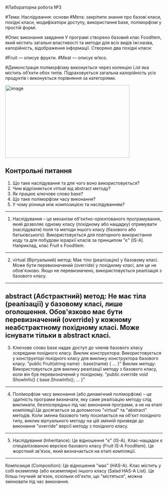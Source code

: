 #Лабораторна робота №3

#Тема: Наслідування: основи
#Мета: закріпити знання про базові класи, похідні класи, модифікатори доступу, використання base, поліморфізм у простій формі.

#Опис виконання завдання
У програмі створено базовий клас FoodItem, який містить загальні властивості та методи для всіх видів їжі:назва, калорійність, відображення інформації.
Створено два похідні класи:

#Fruit — описує фрукти.
#Meat — описує м’ясо.

#Демонстрація поліморфізму виконується через колекцію List<FoodItem> яка містить об’єкти обох типів.
Підраховується загальна калорійність усіх продуктів і виконується порівняння за категоріями.

<img width="397" height="232" alt="image" src="https://github.com/user-attachments/assets/a96a0f8a-83d7-47a1-ac72-5c9ddd60b79c" />

## Контрольні питання
1. Що таке наслідування та для чого воно використовується?
2. Чим відрізняється virtual від abstract методу?
3. Як працює ключове слово base?
4. Що таке поліморфізм часу виконання?
5. У чому різниця між композицією та наслідуванням?
-----------------------------------------------------------------------------------------

1. Наслідування – це механізм об'єктно-орієнтованого програмування, який дозволяє одному класу (похідному або нащадку) отримувати (наслідувати) поля та методи іншого класу (базового або батьківського). Використовується для повторного використання коду та для побудови ієрархії класів за принципом "є" (IS-A). Наприклад, клас Fruit є FoodItem.
-----------------------------------------------------------------------------------------

2. virtual (Віртуальний) метод:
Має тіло (реалізацію) у базовому класі.
Може бути перевизначений (override) у похідному класі, але це не обов'язково.
Якщо не перевизначено, використовується реалізація з базового класу.
-----------------------------------------------------------------------------------------

abstract (Абстрактний) метод:
Не має тіла (реалізації) у базовому класі, лише оголошення.
Обов'язково має бути перевизначений (override) у кожному неабстрактному похідному класі.
Може існувати тільки в abstract класі.
-----------------------------------------------------------------------------------------

3. Ключове слово base надає доступ до членів базового класу зсередини похідного класу.
Виклик конструктора: Використовується у конструкторі похідного класу для виклику конструктора базового класу.
"public Fruit(string name) : base(name) { ... }"
Виклик методу: Використовується для виклику реалізації методу з базового класу, коли він був перевизначений у похідному.
"public override void ShowInfo() { base.ShowInfo(); ... }"
-----------------------------------------------------------------------------------------

4. Поліморфізм часу виконання (або динамічний поліморфізм) – це здатність програми визначати, яку саме реалізацію методу слід викликати, безпосередньо під час виконання програми, а не на етапі компіляції.Це досягається за допомогою "virtual" та "abstract" методів. Коли змінна базового типу посилається на об'єкт похідного типу, виклик віртуального методу на цій змінній призведе до виконання "override" версії методу з похідного класу.
-----------------------------------------------------------------------------------------

5. Наслідування (Inheritance):
Це відношення "є" (IS-A).
Клас-нащадок є спеціалізованою версією базового класу (Fruit IS-A FoodItem).
Це жорсткий зв'язок, який визначається на етапі компіляції.
-----------------------------------------------------------------------------------------

Композиція (Composition):
Це відношення "має" (HAS-A).
Клас містить у собі екземпляр (або екземпляри) іншого класу (Salad HAS-A List<FoodItem>).
Це більш гнучкий зв'язок, оскільки об'єкти, що "містяться", можна змінювати під час виконання.
